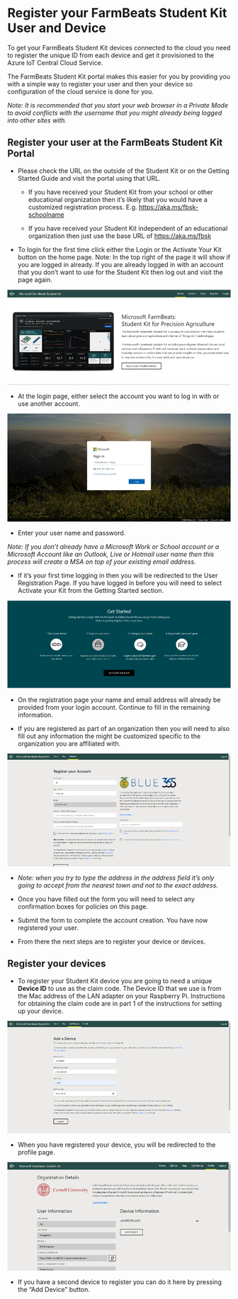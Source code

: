 Register your FarmBeats Student Kit User and Device
===================================================

To get your FarmBeats Student Kit devices connected to the cloud you need to
register the unique ID from each device and get it provisioned to the Azure IoT
Central Cloud Service.

The FarmBeats Student Kit portal makes this easier for you by providing you with
a simple way to register your user and then your device so configuration of the
cloud service is done for you.

*Note: It is recommended that you start your web browser in a Private Mode to
avoid conflicts with the username that you might already being logged into other
sites with.*

Register your user at the FarmBeats Student Kit Portal
------------------------------------------------------

-   Please check the URL on the outside of the Student Kit or on the Getting
    Started Guide and visit the portal using that URL.

    -   If you have received your Student Kit from your school or other
        educational organization then it’s likely that you would have a
        customized registration process. E.g. <https://aka.ms/fbsk-schoolname>

    -   If you have received your Student Kit independent of an educational
        organization then just use the base URL of <https://aka.ms/fbsk>

-   To login for the first time click either the Login or the Activate Your Kit
    button on the home page. Note: In the top right of the page it will show if
    you are logged in already. If you are already logged in with an account that
    you don’t want to use for the Student Kit then log out and visit the page
    again.

![](media/f42138d39abac3c5770525fb65d8e38d.png)

-   At the login page, either select the account you want to log in with or use
    another account.

![](media/af97ec7fdae7bde9f9b1298816a87f73.jpg)

-   Enter your user name and password.

*Note: If you don’t already have a Microsoft Work or School account or a
Microsoft Account like an Outlook, Live or Hotmail user name then this process
will create a MSA on top of your existing email address.*

-   If it’s your first time logging in then you will be redirected to the User
    Registration Page. If you have logged in before you will need to select
    Activate your Kit from the Getting Started section.

![](media/b102044e9142091ac6a75925691bc408.png)

-   On the registration page your name and email address will already be
    provided from your login account. Continue to fill in the remaining
    information.

-   If you are registered as part of an organization then you will need to also
    fill out any information the might be customized specific to the
    organization you are affiliated with.

![](media/2af1dc580ba7df2412266bf30187d2a2.png)

-   *Note: when you try to type the address in the address field it’s only going
    to accept from the nearest town and not to the exact address.*

-   Once you have filled out the form you will need to select any confirmation
    boxes for policies on this page.

-   Submit the form to complete the account creation. You have now registered
    your user.

-   From there the next steps are to register your device or devices.

Register your devices
---------------------

-   To register your Student Kit device you are going to need a unique **Device
    ID** to use as the claim code. The Device ID that we use is from the Mac
    address of the LAN adapter on your Raspberry Pi. Instructions for obtaining
    the claim code are in part 1 of the instructions for setting up your device.

![](media/5480cbfabe1fd2e98fe9d0698ba54ec8.png)

-   When you have registered your device, you will be redirected to the profile
    page.

![](media/a7817d7d114de3f4c9fd9835a7d3755b.png)

-   If you have a second device to register you can do it here by pressing the
    “Add Device” button.
